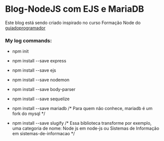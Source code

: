 # Blog-NodeJS com EJS e MariaDB

Este blog está sendo criado inspirado no curso Formação Node do <a href='https://guiadoprogramador.com/' target='_blank'>guiadoprogramador</a>

### My log commands:
- npm init
- npm install --save express
- npm install --save ejs
- npm install --save nodemon
- npm install --save body-parser
- npm install --save sequelize
- npm install --save mariadb
/* Para quem não conhece, mariadb é um fork do mysql */

- npm install --save slugify
/* Essa biblioteca transforme por exemplo, uma categoria de nome: Node js em node-js ou Sistemas de Informação em sistemas-de-informacao */